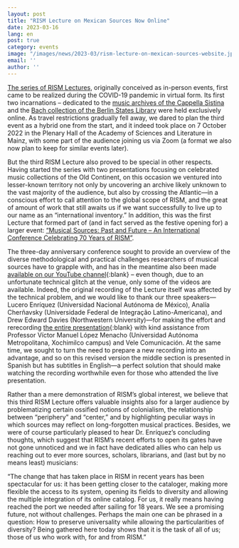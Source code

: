 ```yaml
---
layout: post
title: "RISM Lecture on Mexican Sources Now Online"
date: 2023-03-16
lang: en
post: true
category: events
image: "/images/news/2023-03/rism-lecture-on-mexican-sources-website.jpg"
email: ''
author: ''
---
```


[The series of RISM Lectures](/publications/rism-lectures.html), originally conceived as in-person events, first came to be realized during the COVID-19 pandemic in virtual form. Its first two incarnations – dedicated to the [music archives of the Cappella Sistina](/publications/rism-lectures/cappella-sistina.html) and the [Bach collection of the Berlin States Library](/publications/rism-lectures/bach-collection.html) were held exclusively online. As travel restrictions gradually fell away, we dared to plan the third event as a hybrid one from the start, and it indeed took place on 7 October 2022 in the Plenary Hall of the Academy of Sciences and Literature in Mainz, with some part of the audience joining us via Zoom (a format we also now plan to keep for similar events later).  

But the third RISM Lecture also proved to be special in other respects. Having started the series with two presentations focusing on celebrated music collections of the Old Continent, on this occasion we ventured into lesser-known territory not only by uncovering an archive likely unknown to the vast majority of the audience, but also by crossing the Atlantic—in a conscious effort to call attention to the global scope of RISM, and the great of amount of work that still awaits us if we want successfully to live up to our name as an “international inventory.” In addition, this was the first Lecture that formed part of (and in fact served as the festive opening for) a larger event: [“Musical Sources: Past and Future – An International Conference Celebrating 70 Years of RISM”](/publications/conferences/musical-sources-past-future-2022.html).  

The three-day anniversary conference sought to provide an overview of the diverse methodological and practical challenges researchers of musical sources have to grapple with, and has in the meantime also been made [available on our YouTube channel](https://www.youtube.com/watch?v=tXUFvGNeYvg&list=PL9SyOIE9iSYJGvExsgIxUo_r5xQdm3fBY){:blank} – even though, due to an unfortunate technical glitch at the venue, only some of the videos are available. Indeed, the original recording of the Lecture itself was affected by the technical problem, and we would like to thank our three speakers—Lucero Enríquez (Universidad Nacional Autónoma de México), Analía Cherñavsky (Universidade Federal de Integração Latino-Americana), and Drew Edward Davies (Northwestern University)—for making the effort and rerecording [the entire presentation](https://youtu.be/Y7pEOPziz28){:blank} with kind assistance from Professor Víctor Manuel López Menacho (Universidad Autónoma Metropolitana, Xochimilco campus) and Vele Comunicación. At the same time, we sought to turn the need to prepare a new recording into an advantage, and so on this revised version the middle section is presented in Spanish but has subtitles in English—a perfect solution that should make watching the recording worthwhile even for those who attended the live presentation.  

Rather than a mere demonstration of RISM’s global interest, we believe that this third RISM Lecture offers valuable insights also for a larger audience by problematizing certain ossified notions of colonialism, the relationship between “periphery” and “center,” and by highlighting peculiar ways in which sources may reflect on long-forgotten musical practices. Besides, we were of course particularly pleased to hear Dr. Enríquez’s concluding thoughts, which suggest that RISM’s recent efforts to open its gates have not gone unnoticed and we in fact have dedicated allies who can help us reaching out to ever more sources, scholars, librarians, and (last but by no means least) musicians:  

  “The change that has taken place in RISM in recent years has been spectacular for us: it has been getting closer to the cataloger, making more flexible the access to its system, opening its fields to diversity and allowing the multiple integration of its online catalog. For us, it really means having reached the port we needed after sailing for 18 years. We see a promising future, not without challenges. Perhaps the main one can be phrased in a question: How to preserve universality while allowing the particularities of diversity? Being gathered here today shows that it is the task of all of us; those of us who work with, for and from RISM.”
